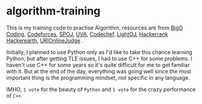 # algorithm-training
This is my training code to practise Algorithm, resources are from [BigO Coding](http://bigocoding.com/ "BigO Coding"), [Codeforces](http://codeforces.com/ "Codeforces"), [SPOJ](https://www.spoj.com/ "SPOJ"), [UVA](https://uva.onlinejudge.org/ "UVA"), [Codechef](https://www.codechef.com/ "Codechef"), [LightOJ](http://lightoj.com "LightOJ"), [Hackerrank](https://hackerrank.com "Hackerrank") [Hackerearth](https://hackerearth.com "Hackerearth"), [URIOnlineJudge](https://www.urionlinejudge.com.br/judge/en "URIOnlineJudge")  .

Initially, I planned to use Python only as I'd like to take this chance learning Python, but after getting TLE issues, I had to use C++ for some problems. I haven't use C++ for some years so it's quite difficult for me to get familiar with it. But at the end of the day, everything was going well since the most important thing is the programming mindset, not specific in any language.

IMHO, `1 vote` for the beauty of `Python` and `1 vote` for the crazy performance of `C++`.
